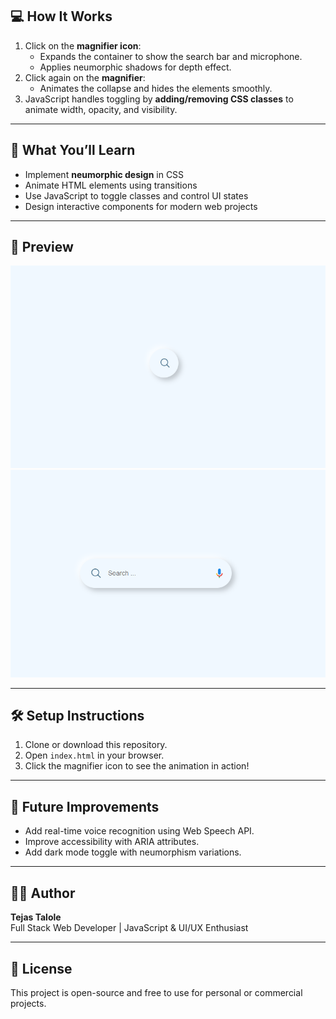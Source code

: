 ## 💻 How It Works

1. Click on the **magnifier icon**:
   - Expands the container to show the search bar and microphone.
   - Applies neumorphic shadows for depth effect.
2. Click again on the **magnifier**:
   - Animates the collapse and hides the elements smoothly.
3. JavaScript handles toggling by **adding/removing CSS classes** to animate width, opacity, and visibility.

---

## 🧠 What You’ll Learn

- Implement **neumorphic design** in CSS
- Animate HTML elements using transitions
- Use JavaScript to toggle classes and control UI states
- Design interactive components for modern web projects

---

## 📸 Preview

![Preview](result1.PNG)  
![Preview](result2.PNG)

---

## 🛠️ Setup Instructions

1. Clone or download this repository.
2. Open `index.html` in your browser.
3. Click the magnifier icon to see the animation in action!

---

## 📌 Future Improvements

- Add real-time voice recognition using Web Speech API.
- Improve accessibility with ARIA attributes.
- Add dark mode toggle with neumorphism variations.

---

## 🧑‍💻 Author

**Tejas Talole**  
Full Stack Web Developer | JavaScript & UI/UX Enthusiast

---

## 📄 License

This project is open-source and free to use for personal or commercial projects.


